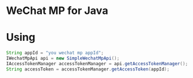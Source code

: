 WeChat MP for Java
=====================

# Using

```java
String appId = "you wechat mp appId";
IWechatMpApi api = new SimpleWechatMpApi();
IAccessTokenManager accessTokenManager = api.getAccessTokenManager();
String accessToken = accessTokenManager.getAccessToken(appId);
```
